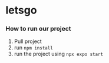 # letsgo

### How to run our project
1. Pull project
2. run `npm install`
3. run the project using `npx expo start`
